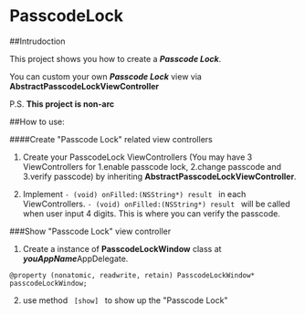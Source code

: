 PasscodeLock
=========
##Intrudoction

This project shows you how to create a ***Passcode Lock***.

You can custom your own ***Passcode Lock*** view via **AbstractPasscodeLockViewController**

P.S. **This project is non-arc**

##How to use:

####Create "Passcode Lock" related view controllers

1. Create your PasscodeLock ViewControllers (You may have 3 ViewControllers for 1.enable passcode lock, 2.change passcode and 3.verify passcode) by inheriting **AbstractPasscodeLockViewController**.  

2. Implement <code>- (void) onFilled:(NSString*) result </code> in each ViewControllers. <code>- (void) onFilled:(NSString*) result </code> will be called when user input 4 digits. This is where you can verify the passcode.

###Show "Passcode Lock" view controller

1. Create a instance of **PasscodeLockWindow** class at ***youAppName***AppDelegate.  
```objc
@property (nonatomic, readwrite, retain) PasscodeLockWindow* passcodeLockWindow;
```

2. use method <code> [show] </code> to show up the "Passcode Lock"

